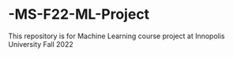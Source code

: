 # -MS-F22-ML-Project
This repository is for Machine Learning course project at Innopolis University Fall 2022
